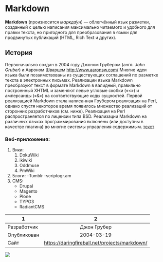 # Markdown
**Markdown** (произносится *маркда́ун*) — облегчённый язык разметки, созданный с целью написания максимально читаемого и удобного для правки текста, но пригодного для преобразования в языки для продвинутых публикаций (HTML, Rich Text и других).
## **История**
Первоначально создан в 2004 году Джоном Грубером (англ. *John Gruber*) и Аароном Шварцем <http://www.aaronsw.com/> Многие идеи языка были позаимствованы из существующих соглашений по разметке текста в электронных письмах. Реализации языка Markdown преобразуют текст в формате Markdown в валидный, правильно построенный XHTML и заменяют левые угловые скобки («<») и амперсанды («&») на соответствующие коды сущностей. Первой реализацией Markdown стала написанная Грубером реализация на Perl, однако спустя некоторое время появилось множество реализаций от сторонних разработчиков (см. ниже). Реализация на Perl распространяется по лицензии типа BSD. Реализации Markdown на различных языках программирования включены (или доступны в качестве плагина) во многие системы управления содержимым.
[текст](https://ru.wikipedia.org/wiki/Markdown)
### Веб-приложения:
 1. Вики:    
     1. DokuWiki
     2. ikiwiki
     3. Oddmuse
     4. PmWiki
  2. Блоги:
      -Tumblr
      -scriptogr.am
   3. CMS:
      * Drupal
      * Magento
      * Plone 
      * TYPO3 
      * RadiantCMS 
      
   1|2
   ---|:---:
   Разработчик|Джон Грубер|
   Опубликован|2004-03-19|
   Сайт|<https://daringfireball.net/projects/markdown/>	
   
   ![](https://ru.wikipedia.org/wiki/Markdown#/media/File:Markdown-mark.svg)

 
        
